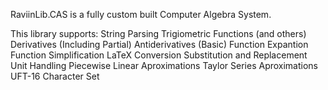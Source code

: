 RaviinLib.CAS is a fully custom built Computer Algebra System.

This library supports:
String Parsing
Trigiometric Functions (and others)
Derivatives (Including Partial)
Antiderivatives (Basic)
Function Expantion
Function Simplification
LaTeX Conversion
Substitution and Replacement
Unit Handling
Piecewise Linear Aproximations
Taylor Series Aproximations
UFT-16 Character Set
